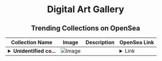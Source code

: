 <div align="center">

# Digital Art Gallery

## Trending Collections on OpenSea

| Collection Name                       | Image                                                                                     | Description                       | OpenSea Link                                                                                          |
|---------------------------------------|-------------------------------------------------------------------------------------------|-----------------------------------|--------------------------------------------------------------------------------------------------------|
| **<details><summary>Unidentified co...</summary>Unidentified contract 378600e9-4eb4-4d4b-81c2-8da61a57bd1a</details>** | ![Image](https://i.seadn.io/s/raw/files/4a59177ffede7b2320b4fa78d7de93b3.png?w=500&auto=format?w=200&auto=format) |  | <details><summary>Link</summary>[Unidentified contract 378600e9-4eb4-4d4b-81c2-8da61a57bd1a](https://opensea.io/collection/unidentified-contract-378600e9-4eb4-4d4b-81c2-8da6)</details> |

</div>